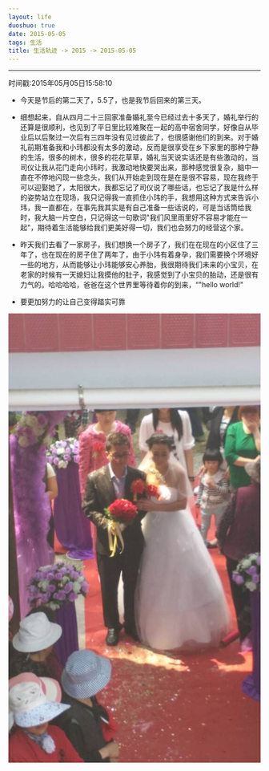 ```yaml
---
layout: life
duoshuo: true
date: 2015-05-05
tags: 生活
title: 生活轨迹 -> 2015 -> 2015-05-05
---
```


*******

时间戳:2015年05月05日15:58:10

* 今天是节后的第二天了，5.5了，也是我节后回来的第三天。
* 细想起来，自从四月二十三回家准备婚礼至今已经过去十多天了，婚礼举行的还算是很顺利，也见到了平日里比较难聚在一起的高中宿舍同学，好像自从毕业后以后聚过一次后有三四年没有见过彼此了，也很感谢他们的到来。对于婚礼前期准备我和小玮都没有太多的激动，反而是很享受在乡下家里的那种宁静的生活，很多的树木，很多的花花草草，婚礼当天说实话还是有些激动的，当司仪让我从花门走向小玮时，我激动地快要哭出来，那种感觉很复杂，脑中一直在不停地闪现一些念头，我们从开始走到现在是在是很不容易，现在我终于可以迎娶她了，太阳很大，我都忘记了司仪说了哪些话，也忘记了我是什么样的姿势站立在现场，我只记得我一直抓住小玮的手，我想用这种方式来告诉小玮，我一直都在，在事先我其实是有自己准备一些话说的，可是当话筒给我时，我大脑一片空白，只记得这一句歌词"我们风里雨里好不容易才能在一起"，期待着生活能够给我们更美好得一切，我们也会努力的经营这个家。
* 昨天我们去看了一家房子，我们想换一个房子了，我们在在现在的小区住了三年了，也在现在的房子住了两年了，由于小玮有着身孕，我们需要换个环境好一些的地方，从而能够让小玮能够安心养胎，我很期待我们未来的小宝贝，在老家的时候有一天媳妇让我摸他的肚子，我感觉到了小宝贝的胎动，还是很有力气的。哈哈哈哈，爸爸在这个世界里等待着你的到来，“"hello world!"

* 要更加努力的让自己变得踏实可靠

![我们结婚了](/life/2015/2015res/2015-05-05.jpg)



